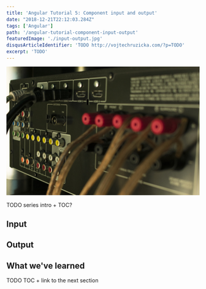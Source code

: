 ```yaml
---
title: 'Angular Tutorial 5: Component input and output'
date: "2018-12-21T22:12:03.284Z"
tags: ['Angular']
path: '/angular-tutorial-component-input-output'
featuredImage: './input-output.jpg'
disqusArticleIdentifier: 'TODO http://vojtechruzicka.com/?p=TODO'
excerpt: 'TODO'
---
```


![Angular Tutorial: Component inputs and outputs](input-output.jpg)

TODO series intro + TOC?

## Input

## Output

## What we've learned

TODO TOC + link to the next section